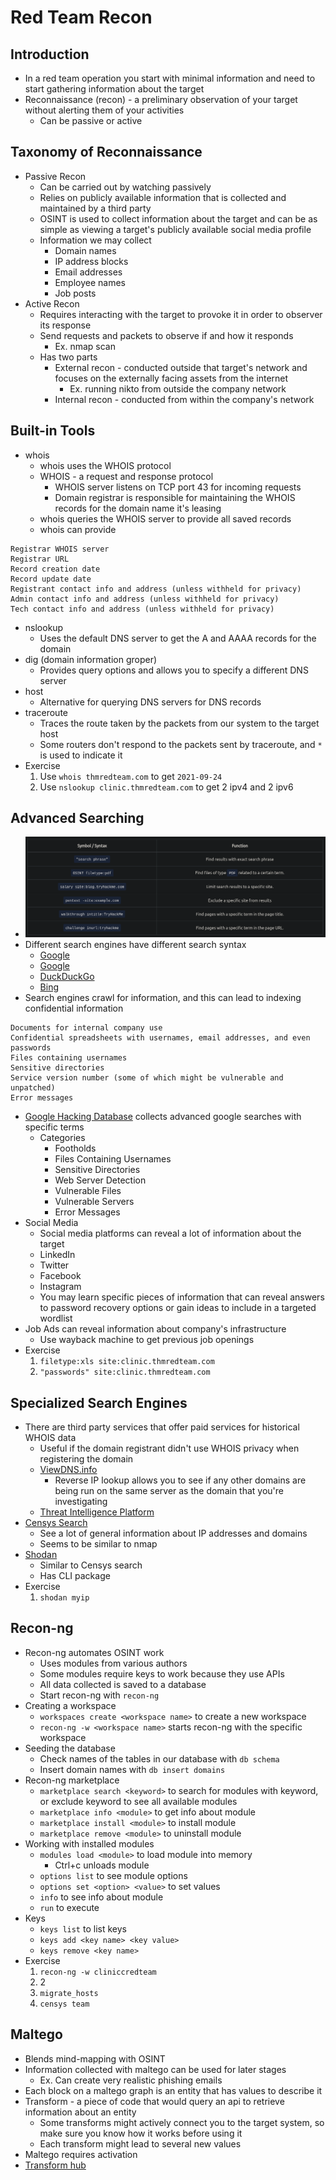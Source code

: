 # Red Team Recon


## Introduction
- In a red team operation you start with minimal information and need to start gathering information about the target
- Reconnaissance (recon) - a preliminary observation of your target without alerting them of your activities
    - Can be passive or active

## Taxonomy of Reconnaissance
- Passive Recon
    - Can be carried out by watching passively
    - Relies on publicly available information that is collected and maintained by a third party
    - OSINT is used to collect information about the target and can be as simple as viewing a target's publicly available social media profile
    - Information we may collect
        - Domain names
        - IP address blocks
        - Email addresses
        - Employee names
        - Job posts
- Active Recon
    - Requires interacting with the target to provoke it in order to observer its response
    - Send requests and packets to observe if and how it responds
        - Ex. nmap scan
    - Has two parts
        - External recon - conducted outside that target's network and focuses on the externally facing assets from the internet
            - Ex. running nikto from outside the company network
        - Internal recon - conducted from within the company's network

## Built-in Tools
- whois
    - whois uses the WHOIS protocol
    - WHOIS - a request and response protocol
        - WHOIS server listens on TCP port 43 for incoming requests
        - Domain registrar is responsible for maintaining the WHOIS records for the domain name it's leasing
    - whois queries the WHOIS server to provide all saved records
    - whois can provide
```
Registrar WHOIS server
Registrar URL
Record creation date
Record update date
Registrant contact info and address (unless withheld for privacy)
Admin contact info and address (unless withheld for privacy)
Tech contact info and address (unless withheld for privacy)
```

- nslookup
    - Uses the default DNS server to get the A and AAAA records for the domain
- dig (domain information groper)
    - Provides query options and allows you to specify a different DNS server
- host
    - Alternative for querying DNS servers for DNS records
- traceroute
    - Traces the route taken by the packets from our system to the target host
    - Some routers don't respond to the packets sent by traceroute, and `*` is used to indicate it
- Exercise
    1. Use `whois thmredteam.com` to get `2021-09-24`
    2. Use `nslookup clinic.thmredteam.com` to get 2 ipv4 and 2 ipv6

## Advanced Searching
- ![Advanced searching](Images/advanced_searching.png)
- Different search engines have different search syntax
    - [Google](https://www.google.com/advanced_search)
    - [Google](https://support.google.com/websearch/answer/2466433)
    - [DuckDuckGo](https://help.duckduckgo.com/duckduckgo-help-pages/results/syntax/)
    - [Bing](https://help.bing.microsoft.com/apex/index/18/en-US/10002)
- Search engines crawl for information, and this can lead to indexing confidential information
```
Documents for internal company use
Confidential spreadsheets with usernames, email addresses, and even passwords
Files containing usernames
Sensitive directories
Service version number (some of which might be vulnerable and unpatched)
Error messages
```
- [Google Hacking Database](https://www.exploit-db.com/google-hacking-database) collects advanced google searches with specific terms
    - Categories
        - Footholds
        - Files Containing Usernames
        - Sensitive Directories
        - Web Server Detection
        - Vulnerable Files
        - Vulnerable Servers
        - Error Messages
- Social Media
    - Social media platforms can reveal a lot of information about the target
    - LinkedIn
    - Twitter
    - Facebook
    - Instagram
    - You may learn specific pieces of information that can reveal answers to password recovery options or gain ideas to include in a targeted wordlist
- Job Ads can reveal information about company's infrastructure
    - Use wayback machine to get previous job openings
- Exercise
    1. `filetype:xls site:clinic.thmredteam.com`
    2. `"passwords" site:clinic.thmredteam.com`

## Specialized Search Engines
- There are third party services that offer paid services for historical WHOIS data
    - Useful if the domain registrant didn't use WHOIS privacy when registering the domain
    - [ViewDNS.info](https://viewdns.info/)
        - Reverse IP lookup allows you to see if any other domains are being run on the same server as the domain that you're investigating
    - [Threat Intelligence Platform](https://threatintelligenceplatform.com/)
- [Censys Search](https://search.censys.io/)
    - See a lot of general information about IP addresses and domains
    - Seems to be similar to nmap
- [Shodan](https://www.shodan.io/)
    - Similar to Censys search
    - Has CLI package
- Exercise
    1. `shodan myip`

## Recon-ng
- Recon-ng automates OSINT work
    - Uses modules from various authors
    - Some modules require keys to work because they use APIs
    - All data collected is saved to a database
    - Start recon-ng with `recon-ng`
- Creating a workspace
    - `workspaces create <workspace name>` to create a new workspace
    - `recon-ng -w <workspace name>` starts recon-ng with the specific workspace
- Seeding the database
    - Check names of the tables in our database with `db schema`
    - Insert domain names with `db insert domains`
- Recon-ng marketplace
    - `marketplace search <keyword>` to search for modules with keyword, or exclude keyword to see all available modules
    - `marketplace info <module>` to get info about module
    - `marketplace install <module>` to install module
    - `marketplace remove <module>` to uninstall module
- Working with installed modules
    - `modules load <module>` to load module into memory
        - Ctrl+c unloads module
    - `options list` to see module options
    - `options set <option> <value>` to set values
    - `info` to see info about module
    - `run` to execute
- Keys
    - `keys list` to list keys
    - `keys add <key name> <key value>`
    - `keys remove <key name>`
- Exercise
    1. `recon-ng -w cliniccredteam`
    2. 2
    3. `migrate_hosts`
    4. `censys team`

## Maltego
- Blends mind-mapping with OSINT
- Information collected with maltego can be used for later stages
    - Ex. Can create very realistic phishing emails
- Each block on a maltego graph is an entity that has values to describe it
- Transform - a piece of code that would query an api to retrieve information about an entity
    - Some transforms might actively connect you to the target system, so make sure you know how it works before using it
    - Each transform might lead to several new values
- Maltego requires activation
- [Transform hub](https://www.maltego.com/transform-hub/)
